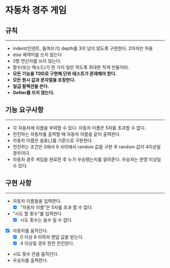 # 자동차 경주 게임

## 규칙

---
- indent(인덴트, 들여쓰기) depth를 3이 넘지 않도록 구현한다. 2까지만 허용
- else 예약어를 쓰지 않는다
- 3항 연산자를 쓰지 않는다.
- 함수(또는 메소드)가 한 가지 일만 하도록 최대한 작게 만들어라.
- **모든 기능을 TDD로 구현해 단위 테스트가 존재해야 한다.**
- **모든 원시 값과 문자열을 포장한다.**
- **일급 컬렉션을 쓴다.**
- **Getter를 쓰지 않는다.**

## 기능 요구사항

---
- 각 자동차에 이름을 부여할 수 있다. 자동차 이름은 5자를 초과할 수 없다.
- 전진하는 자동차를 출력할 때 자동차 이름을 같이 출력한다.
- 자동차 이름은 쉼표(,)를 기준으로 구분한다.
- 전진하는 조건은 0에서 9 사이에서 random 값을 구한 후 random 값이 4이상일 경우이다.
- 자동차 경주 게임을 완료한 후 누가 우승했는지를 알려준다. 우승자는 한명 이상일 수 있다.


## 구현 사항

---
- 자동차 이름들을 입력한다.
    - [x] "자동차 이름"은 5자를 초과 할 수 없다.
- "시도 할 횟수"를 입력한다.
    - [x] 시도 횟수는 음수 일 수 없다.
- [x] 자동차를 움직인다.
    - [x] 0 이상 9 이하의 랜덤 값을 받는다. 
    - [x] 4 이상일 경우 한칸 전진한다.
- 시도 횟수 만큼 움직인다. 
- 우승자를 출력한다.
